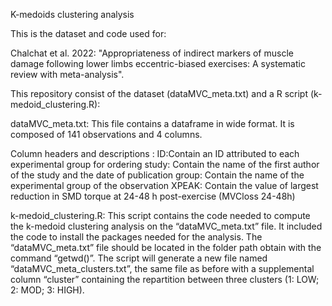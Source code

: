 K-medoids clustering analysis

This is the dataset and code used for:

Chalchat et al. 2022: "Appropriateness of indirect markers of muscle damage following lower limbs eccentric-biased exercises: A systematic review with meta-analysis".

This repository consist of the dataset (dataMVC_meta.txt) and a R script (k-medoid_clustering.R):

dataMVC_meta.txt: This file contains a dataframe in wide format. It is composed of 141 observations and 4 columns.

Column headers and descriptions :
ID:Contain an ID attributed to each experimental group for ordering
study: Contain the name of the first author of the study and the date of publication
group: Contain the name of the experimental group of the observation
XPEAK: Contain the value of largest reduction in SMD torque at 24-48 h post-exercise (MVCloss 24-48h)

k-medoid_clustering.R: This script contains the code needed to compute the k-medoid clustering analysis on the “dataMVC_meta.txt” file. It included the code to install the packages needed for the analysis. The “dataMVC_meta.txt” file should be located in the folder path obtain with the command “getwd()”. The script will generate a new file named “dataMVC_meta_clusters.txt”, the same file as before with a supplemental column “cluster” containing the repartition between three clusters (1: LOW; 2: MOD; 3: HIGH).
